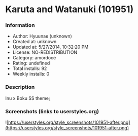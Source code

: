 # Karuta and Watanuki (101951)

### Information
- Author: Hyuunae (unknown)
- Created at: unknown
- Updated at: 5/27/2014, 10:32:20 PM
- License: NO-REDISTRIBUTION
- Category: amordoce
- Rating: undefined
- Total installs: 92
- Weekly installs: 0


### Description
Inu x Boku SS theme;


### Screenshots (links to userstyles.org)
![https://userstyles.org/style_screenshots/101951-after.png](https://userstyles.org/style_screenshots/101951-after.png)



